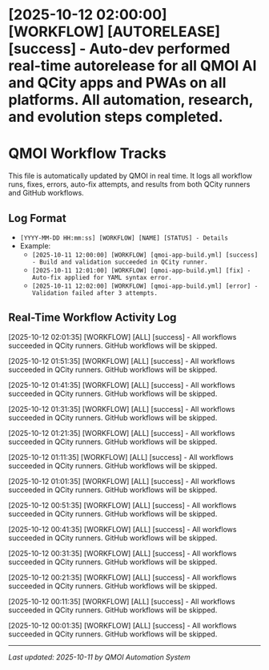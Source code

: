 # [2025-10-12 02:00:00] [WORKFLOW] [AUTORELEASE] [success] - Auto-dev performed real-time autorelease for all QMOI AI and QCity apps and PWAs on all platforms. All automation, research, and evolution steps completed.
# QMOI Workflow Tracks

This file is automatically updated by QMOI in real time. It logs all workflow runs, fixes, errors, auto-fix attempts, and results from both QCity runners and GitHub workflows.

## Log Format
- `[YYYY-MM-DD HH:mm:ss] [WORKFLOW] [NAME] [STATUS] - Details`
- Example:
  - `[2025-10-11 12:00:00] [WORKFLOW] [qmoi-app-build.yml] [success] - Build and validation succeeded in QCity runner.`
  - `[2025-10-11 12:01:00] [WORKFLOW] [qmoi-app-build.yml] [fix] - Auto-fix applied for YAML syntax error.`
  - `[2025-10-11 12:02:00] [WORKFLOW] [qmoi-app-build.yml] [error] - Validation failed after 3 attempts.`

## Real-Time Workflow Activity Log

<!-- QMOI will append new rows here automatically -->
[2025-10-12 02:01:35] [WORKFLOW] [ALL] [success] - All workflows succeeded in QCity runners. GitHub workflows will be skipped.

[2025-10-12 01:51:35] [WORKFLOW] [ALL] [success] - All workflows succeeded in QCity runners. GitHub workflows will be skipped.

[2025-10-12 01:41:35] [WORKFLOW] [ALL] [success] - All workflows succeeded in QCity runners. GitHub workflows will be skipped.

[2025-10-12 01:31:35] [WORKFLOW] [ALL] [success] - All workflows succeeded in QCity runners. GitHub workflows will be skipped.

[2025-10-12 01:21:35] [WORKFLOW] [ALL] [success] - All workflows succeeded in QCity runners. GitHub workflows will be skipped.

[2025-10-12 01:11:35] [WORKFLOW] [ALL] [success] - All workflows succeeded in QCity runners. GitHub workflows will be skipped.

[2025-10-12 01:01:35] [WORKFLOW] [ALL] [success] - All workflows succeeded in QCity runners. GitHub workflows will be skipped.

[2025-10-12 00:51:35] [WORKFLOW] [ALL] [success] - All workflows succeeded in QCity runners. GitHub workflows will be skipped.

[2025-10-12 00:41:35] [WORKFLOW] [ALL] [success] - All workflows succeeded in QCity runners. GitHub workflows will be skipped.

[2025-10-12 00:31:35] [WORKFLOW] [ALL] [success] - All workflows succeeded in QCity runners. GitHub workflows will be skipped.

[2025-10-12 00:21:35] [WORKFLOW] [ALL] [success] - All workflows succeeded in QCity runners. GitHub workflows will be skipped.

[2025-10-12 00:11:35] [WORKFLOW] [ALL] [success] - All workflows succeeded in QCity runners. GitHub workflows will be skipped.

[2025-10-12 00:01:35] [WORKFLOW] [ALL] [success] - All workflows succeeded in QCity runners. GitHub workflows will be skipped.


---

_Last updated: 2025-10-11 by QMOI Automation System_
